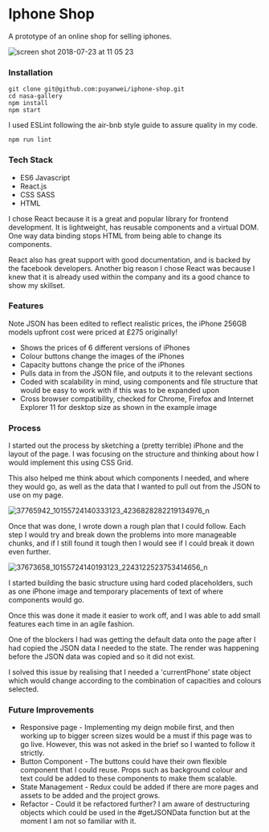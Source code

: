 # Iphone Shop

A prototype of an online shop for selling iphones.

![screen shot 2018-07-23 at 11 05 23](https://user-images.githubusercontent.com/14803518/43082259-8c7b2196-8e8b-11e8-8d58-88e2ced04a68.png)

### Installation

```
git clone git@github.com:puyanwei/iphone-shop.git
cd nasa-gallery
npm install
npm start
```

I used ESLint following the air-bnb style guide to assure quality in my code.

`npm run lint`

### Tech Stack

-   ES6 Javascript
-   React.js
-   CSS SASS
-   HTML

I chose React because it is a great and popular library for frontend development. It is lightweight, has reusable components and a virtual DOM.
One way data binding stops HTML from being able to change its components.

React also has great support with good documentation, and is backed by the facebook developers. Another big reason I chose React was because I knew that it is already used within the company and its a good chance to show my skillset.

### Features

Note JSON has been edited to reflect realistic prices, the iPhone 256GB models upfront cost were priced at £275 originally!

-   Shows the prices of 6 different versions of iPhones
-   Colour buttons change the images of the iPhones
-   Capacity buttons change the price of the iPhones
-   Pulls data in from the JSON file, and outputs it to the relevant sections
-   Coded with scalability in mind, using components and file structure that would be easy to work with if this was to be expanded upon
-   Cross browser compatibility, checked for Chrome, Firefox and Internet Explorer 11 for desktop size as shown in the example image

### Process

I started out the process by sketching a (pretty terrible) iPhone and the layout of the page. I was focusing on the structure and thinking about how I would implement this using CSS Grid.

This also helped me think about which components I needed, and where they would go, as well as the data that I wanted to pull out from the JSON to use on my page.

![37765942_10155724140333123_4236828282219134976_n](https://user-images.githubusercontent.com/14803518/43081284-9c3922b0-8e89-11e8-8b3b-33864c9da86c.jpg)

Once that was done, I wrote down a rough plan that I could follow. Each step I would try and break down the problems into more manageable chunks, and if I still found it tough then I would see if I could break it down even further.

![37673658_10155724140193123_2243122523753414656_n](https://user-images.githubusercontent.com/14803518/43081283-9c1ba8a2-8e89-11e8-9e89-5289ee2a94e4.jpg)

I started building the basic structure using hard coded placeholders, such as one iPhone image and temporary placements of text of where components would go.

Once this was done it made it easier to work off, and I was able to add small features each time in an agile fashion.

One of the blockers I had was getting the default data onto the page after I had copied the JSON data I needed to the state. The render was happening before the JSON data was copied and so it did not exist.

I solved this issue by realising that I needed a 'currentPhone' state object which would change according to the combination of capacities and colours selected.

### Future Improvements

-   Responsive page - Implementing my deign mobile first, and then working up to bigger screen sizes would be a must if this page was to go live. However, this was not asked in the brief so I wanted to follow it strictly.
-   Button Component - The buttons could have their own flexible component that I could reuse. Props such as background colour and text could be added to these components to make them scalable.
-   State Management - Redux could be added if there are more pages and assets to be added and the project grows.
-   Refactor - Could it be refactored further? I am aware of destructuring objects which could be used in the #getJSONData function but at the moment I am not so familiar with it.
